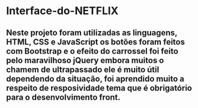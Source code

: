 # Interface-do-NETFLIX

<h2>Neste projeto foram utilizadas as linguagens, HTML, CSS e JavaScript os botões foram feitos com Bootstrap e o efeito do carrossel foi feito pelo maravilhoso jQuery embora muitos o chamem de ultrapassado ele é muito útil  dependendo da situação, foi aprendido muito a respeito de resposividade tema que é obrigatório para o desenvolvimento front.</h2>

